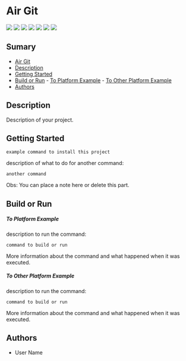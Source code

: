 # Air Git

[![](https://img.shields.io/badge/Version-0.0.1-007fb1)](https://github.com/LvFarias/air-git/tags/0.0.1) [![](https://img.shields.io/badge/Framework-Node%20JS-yellow)]() [![](https://img.shields.io/badge/Dependencies-1-important)]() [![](https://img.shields.io/badge/Platforms-Linux%20|%20MacOS-informational)]() [![](https://img.shields.io/badge/Size-648K-critical)]() [![](https://img.shields.io/badge/Last%20Commit-12%20/%207%20/%202019-success)]() [![](https://img.shields.io/badge/Group-LvFarias-007fb1)](https://github.com/LvFarias)

## Sumary

- [Air Git](#air-git)
- [Description](#description)
- [Getting Started](#getting-started)
- [Build or Run](#build-or-run)
      - [To Platform Example](#to-platform-example)
      - [To Other Platform Example](#to-other-platform-example)
- [Authors](#authors)

## Description

Description of your project.

## Getting Started

```
example command to install this project
```
description of what to do for another command:
```
another command
```
Obs: You can place a note here or delete this part.

## Build or Run
##### To Platform Example

description to run the command:
```
command to build or run
```
More information about the command and what happened when it was executed.

##### To Other Platform Example

description to run the command:
```
command to build or run
```
More information about the command and what happened when it was executed.

## Authors

- User Name
